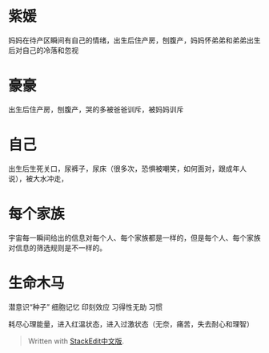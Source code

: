 # 紫媛 
妈妈在待产区瞬间有自己的情绪，出生后住产房，刨腹产，妈妈怀弟弟和弟弟出生后对自己的冷落和忽视

# 豪豪
出生后住产房，刨腹产，哭的多被爸爸训斥，被妈妈训斥

# 自己
出生后生死关口，尿裤子，尿床（很多次，恐惧被嘲笑，如何面对，跟成年人说），被大水冲走，

# 每个家族
宇宙每一瞬间给出的信息对每个人、每个家族都是一样的，但是每个人、每个家族对信息的筛选规则是不一样的。

# 生命木马
潜意识“种子”
细胞记忆
印刻效应
习得性无助
习惯

耗尽心理能量，进入红温状态，进入过激状态（无奈，痛苦，失去耐心和理智）
> Written with [StackEdit中文版](https://stackedit.cn/).
<!--stackedit_data:
eyJoaXN0b3J5IjpbMTM0MDgwNDAxMCwtMTgyOTQ2MDczOV19
-->